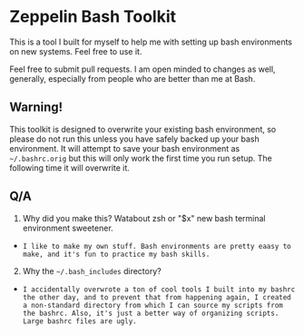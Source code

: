
Zeppelin Bash Toolkit
=====================

This is a tool I built for myself to help me with setting up bash environments on new systems. Feel free to use it.

Feel free to submit pull requests. I am open minded to changes as well, generally, especially from people who are better than me at Bash.

Warning!
--------

This toolkit is designed to overwrite your existing bash environment, so please do not run this unless you have safely backed up your bash environment. It will attempt to save your bash environment as `~/.bashrc.orig` but this will only work the first time you run setup. The following time it will overwrite it.


Q/A
---

1. Why did you make this? Watabout zsh or "$x" new bash terminal environment sweetener.
  * `I like to make my own stuff. Bash environments are pretty eaasy to make, and it's fun to practice my bash skills.`

2. Why the `~/.bash_includes` directory?
  * `I accidentally overwrote a ton of cool tools I built into my bashrc the other day, and to prevent that from happening again, I created a non-standard directory from which I can source my scripts from the bashrc. Also, it's just a better way of organizing scripts. Large bashrc files are ugly.`



